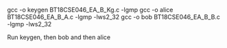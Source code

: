 gcc -o keygen BT18CSE046_EA_B_Kg.c -lgmp
gcc -o alice BT18CSE046_EA_B_A.c -lgmp -lws2_32
gcc -o bob BT18CSE046_EA_B_B.c -lgmp -lws2_32

Run keygen, then bob and then alice
